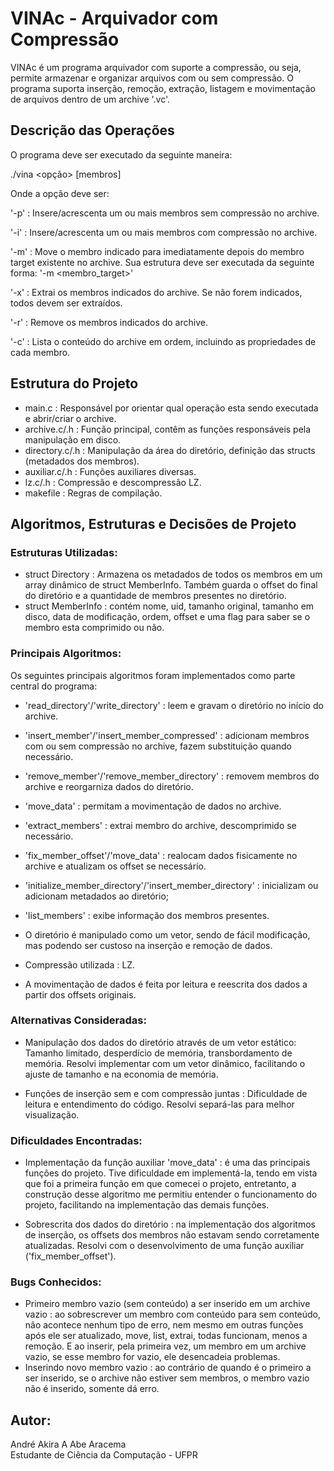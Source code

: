 # VINAc - Arquivador com Compressão

VINAc é um programa arquivador com suporte a compressão, ou seja, permite armazenar e organizar arquivos com ou sem compressão. O programa suporta inserção, remoção, extração, listagem e movimentação de arquivos dentro de um archive '.vc'.

## Descrição das Operações

O programa deve ser executado da seguinte maneira:

./vina <opção> <archive> [membros]

Onde a opção deve ser:

'-p' : Insere/acrescenta um ou mais membros sem compressão no archive.

'-i' : Insere/acrescenta um ou mais membros com compressão no archive.

'-m' : Move o membro indicado para imediatamente depois do membro target existente no archive. Sua estrutura deve ser executada da seguinte forma:
'-m <archive> <membro> <membro_target>'

'-x' : Extrai os membros indicados do archive. Se não forem indicados, todos devem ser extraídos.

'-r' : Remove os membros indicados do archive.

'-c' : Lista o conteúdo do archive em ordem, incluindo as propriedades de cada membro.


## Estrutura do Projeto

- main.c : Responsável por orientar qual operação esta sendo executada e abrir/criar o archive.
- archive.c/.h : Função principal, contêm as funções responsáveis pela manipulação em disco.
- directory.c/.h : Manipulação da área do diretório, definição das structs (metadados dos membros).
- auxiliar.c/.h : Funções auxiliares diversas.
- lz.c/.h : Compressão e descompressão LZ.
- makefile : Regras de compilação.


## Algoritmos, Estruturas e Decisões de Projeto

### Estruturas Utilizadas:

- struct Directory : Armazena os metadados de todos os membros em um array dinâmico de struct MemberInfo. Também guarda o offset do final do diretório e a quantidade de membros presentes no diretório. 
- struct MemberInfo : contém nome, uid, tamanho original, tamanho em disco, data de modificação, ordem, offset e uma flag para saber se o membro esta comprimido ou não.


### Principais Algoritmos:

Os seguintes principais algoritmos foram implementados como parte central do programa:

- 'read_directory'/'write_directory' : leem e gravam o diretório no início do archive.

- 'insert_member'/'insert_member_compressed' : adicionam membros com ou sem compressão no archive, fazem substituição quando necessário.

- 'remove_member'/'remove_member_directory' : removem membros do archive e reorgarniza dados do diretório.

- 'move_data' : permitam a movimentação de dados no archive.

- 'extract_members' : extrai membro do archive, descomprimido se necessário.

- 'fix_member_offset'/'move_data' : realocam dados fisicamente no archive e atualizam os offset se necessário.

- 'initialize_member_directory'/'insert_member_directory' : inicializam ou adicionam metadados ao diretório;

- 'list_members' : exibe informação dos membros presentes.

- O diretório é manipulado como um vetor, sendo de fácil modificação, mas podendo ser custoso na inserção e remoção de dados.

- Compressão utilizada : LZ.

- A movimentação de dados é feita por leitura e reescrita dos dados a partir dos offsets originais.


### Alternativas Consideradas:

- Manipulação dos dados do diretório através de um vetor estático: Tamanho limitado, desperdício de memória, transbordamento de memória. Resolvi implementar com um vetor dinâmico, facilitando o ajuste de tamanho e na economia de memória.

- Funções de inserção sem e com compressão juntas : Dificuldade de leitura e entendimento do código. Resolvi separá-las para melhor visualização.

### Dificuldades Encontradas:

- Implementação da função auxiliar 'move_data' : é uma das principais funções do projeto. Tive dificuldade em implementá-la, tendo em vista que foi a primeira função em que comecei o projeto, entretanto, a construção desse algoritmo me permitiu entender o funcionamento do projeto, facilitando na implementação das demais funções.

- Sobrescrita dos dados do diretório : na implementação dos algoritmos de inserção, os offsets dos membros não estavam sendo corretamente atualizadas. Resolvi com o desenvolvimento de uma função auxiliar ('fix_member_offset').


### Bugs Conhecidos:

- Primeiro membro vazio (sem conteúdo) a ser inserido em um archive vazio : ao sobrescrever um membro com conteúdo para sem conteúdo, não acontece nenhum tipo de erro, nem mesmo em outras funções após ele ser atualizado, move, list, extrai, todas funcionam, menos a remoção. E ao inserir, pela primeira vez, um membro em um archive vazio, se esse membro for vazio, ele desencadeia problemas.
- Inserindo novo membro vazio : ao contrário de quando é o primeiro a ser inserido, se o archive não estiver sem membros, o membro vazio não é inserido, somente dá erro.

## Autor:
André Akira A Abe Aracema <br>
Estudante de Ciência da Computação - UFPR

